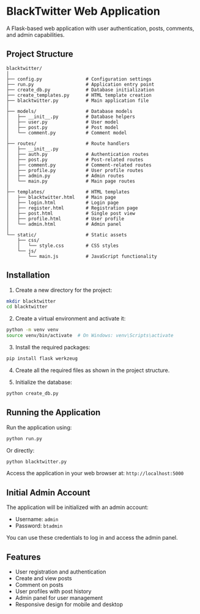 # BlackTwitter Web Application

A Flask-based web application with user authentication, posts, comments, and admin capabilities.

## Project Structure

```
blacktwitter/
│
├── config.py                # Configuration settings
├── run.py                   # Application entry point
├── create_db.py             # Database initialization
├── create_templates.py      # HTML template creation
├── blacktwitter.py          # Main application file
│
├── models/                  # Database models
│   ├── __init__.py          # Database helpers
│   ├── user.py              # User model
│   ├── post.py              # Post model
│   └── comment.py           # Comment model
│
├── routes/                  # Route handlers
│   ├── __init__.py
│   ├── auth.py              # Authentication routes
│   ├── post.py              # Post-related routes
│   ├── comment.py           # Comment-related routes
│   ├── profile.py           # User profile routes
│   ├── admin.py             # Admin routes
│   └── main.py              # Main page routes
│
├── templates/               # HTML templates
│   ├── blacktwitter.html    # Main page
│   ├── login.html           # Login page
│   ├── register.html        # Registration page
│   ├── post.html            # Single post view
│   ├── profile.html         # User profile
│   └── admin.html           # Admin panel
│
└── static/                  # Static assets
    ├── css/
    │   └── style.css        # CSS styles
    └── js/
        └── main.js          # JavaScript functionality
```

## Installation

1. Create a new directory for the project:

```bash
mkdir blacktwitter
cd blacktwitter
```

2. Create a virtual environment and activate it:

```bash
python -m venv venv
source venv/bin/activate  # On Windows: venv\Scripts\activate
```

3. Install the required packages:

```bash
pip install flask werkzeug
```

4. Create all the required files as shown in the project structure.

5. Initialize the database:

```bash
python create_db.py
```

## Running the Application

Run the application using:

```bash
python run.py
```

Or directly:

```bash
python blacktwitter.py
```

Access the application in your web browser at: `http://localhost:5000`

## Initial Admin Account

The application will be initialized with an admin account:

- Username: `admin`
- Password: `btadmin`

You can use these credentials to log in and access the admin panel.

## Features

- User registration and authentication
- Create and view posts
- Comment on posts
- User profiles with post history
- Admin panel for user management
- Responsive design for mobile and desktop
